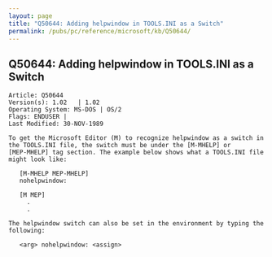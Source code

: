 ```yaml
---
layout: page
title: "Q50644: Adding helpwindow in TOOLS.INI as a Switch"
permalink: /pubs/pc/reference/microsoft/kb/Q50644/
---
```


## Q50644: Adding helpwindow in TOOLS.INI as a Switch

	Article: Q50644
	Version(s): 1.02   | 1.02
	Operating System: MS-DOS | OS/2
	Flags: ENDUSER |
	Last Modified: 30-NOV-1989
	
	To get the Microsoft Editor (M) to recognize helpwindow as a switch in
	the TOOLS.INI file, the switch must be under the [M-MHELP] or
	[MEP-MHELP] tag section. The example below shows what a TOOLS.INI file
	might look like:
	
	   [M-MHELP MEP-MHELP]
	   nohelpwindow:
	
	   [M MEP]
	     .
	     .
	
	The helpwindow switch can also be set in the environment by typing the
	following:
	
	   <arg> nohelpwindow: <assign>
